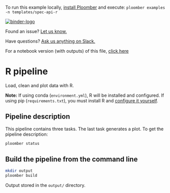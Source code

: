 <!-- start header -->
To run this example locally, [install Ploomber](https://docs.ploomber.io/en/latest/get-started/quick-start.html) and execute: `ploomber examples -n templates/spec-api-r`

[![binder-logo](https://raw.githubusercontent.com/ploomber/projects/master/_static/open-in-jupyterlab.svg)](https://binder.ploomber.io/v2/gh/ploomber/binder-env/main?urlpath=git-pull%3Frepo%3Dhttps%253A%252F%252Fgithub.com%252Fploomber%252Fprojects%26urlpath%3Dlab%252Ftree%252Fprojects%252Ftemplates/spec-api-r%252FREADME.ipynb%26branch%3Dmaster)

Found an issue? [Let us know.](https://github.com/ploomber/projects/issues/new?title=templates/spec-api-r%20issue)

Have questions? [Ask us anything on Slack.](https://ploomber.io/community/)

For a notebook version (with outputs) of this file, [click here](https://github.com/ploomber/projects/blob/master/templates/spec-api-r/README.ipynb)
<!-- end header -->



# R pipeline

<!-- start description -->
Load, clean and plot data with R.
<!-- end description -->

**Note:** If using conda (`environment.yml`), R will be installed and configured. If using pip (`requirements.txt`), you must install R and [configure it yourself]( https://github.com/IRkernel/IRkernel).


## Pipeline description

This pipeline contains three tasks. The last task generates a plot. To get the
pipeline description:

```bash
ploomber status
```

## Build the pipeline from the command line

```bash
mkdir output
ploomber build
```

Output stored in the ``output/`` directory.
